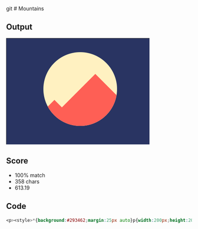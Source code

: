 git # Mountains

## Output
![Mountains output](images/output.png)

## Score
- 100% match
- 358 chars
- 613.19

## Code
``` css
<p><style>*{background:#293462;margin:25px auto}p{width:200px;height:200px;background:#FFF1C1;border-radius:50%;position:relative; overflow:hidden}p::before, p::after{position:absolute;content:"";background:#FE5F55;transform: rotate(45deg)}p::before{width:150px; height:150px;right:-16px; bottom:-40px}p::after{width:80px;height: 80px;left:-10px;bottom:-26px
```